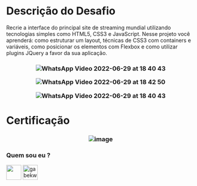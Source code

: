 # Descrição do Desafio
Recrie a interface do principal site de streaming mundial utilizando tecnologias simples como HTML5, CSS3 e JavaScript. Nesse projeto você aprenderá: como estruturar um layout, técnicas de CSS3 com containers e variáveis, como posicionar os elementos com Flexbox e como utilizar plugins JQuery a favor da sua aplicação.

<h3 align="center"> 

![WhatsApp Video 2022-06-29 at 18 40 43](https://user-images.githubusercontent.com/76081229/176551137-c14a68ab-e259-4ef9-8c4d-c5997b7cc968.gif)


![WhatsApp Video 2022-06-29 at 18 42 50](https://user-images.githubusercontent.com/76081229/176551148-cd085ddd-c9dc-4331-be07-7b0b5ddeae06.gif)


![WhatsApp Video 2022-06-29 at 18 40 43](https://user-images.githubusercontent.com/76081229/176551165-590e453e-83c9-41b9-80f4-d4ac1a1d5043.gif)

</h3> 

# Certificação 
<h3 align="center"> 

![image](https://user-images.githubusercontent.com/76081229/176551391-3698b5aa-4472-48b2-8fef-6b1b4dac30eb.png)

</h3>


<h3 align="left"> Quem sou eu ? <src="https://cdn-icons-png.flaticon.com/512/920/920938.png" alt="gabekw.twitter" height="40" width="40" /></a></h3>
<p align="left">
<a href="https://www.linkedin.com/in/gabriellekwsiqueira/" target="blank"><img align="center" src="https://cdn-icons-png.flaticon.com/512/145/145807.png" height="40" width="40" /></a> 
<a href="https://twitter.com/Gabrielle_kw" target="blank"><img align="center" src="https://cdn-icons-png.flaticon.com/512/145/145812.png" alt="gabekw.twitter" height="40" width="40" /></a>
</p>

